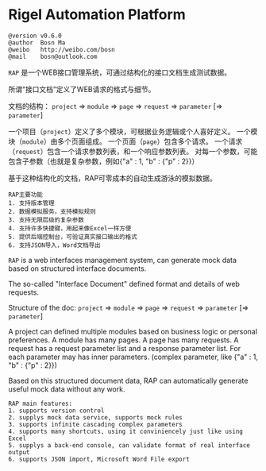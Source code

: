 Rigel Automation Platform
===

    @version v0.6.0
    @author  Bosn Ma
    @weibo   http://weibo.com/bosn
    @mail    bosn@outlook.com

`RAP` 是一个WEB接口管理系统，可通过结构化的接口文档生成测试数据。

所谓“接口文档”定义了WEB请求的格式与细节。

文档的结构：
`project` => `module` => `page` => `request` => `parameter` [=> `parameter`]

一个项目（`project`）定义了多个模块，可根据业务逻辑或个人喜好定义。
一个模块（`module`）由多个页面组成。
一个页面（`page`）包含多个请求。
一个请求（`request`）包含一个请求参数列表，和一个响应参数列表。
对每一个参数，可能包含子参数（也就是复杂参数，例如{"a" : 1, "b" : {"p" : 2}}）

基于这种结构化的文档，RAP可零成本的自动生成游泳的模拟数据。

    RAP主要功能
    1. 支持版本管理
    2. 数据模拟服务，支持模拟规则
    3. 支持无限层级的复杂参数
    4. 支持许多快捷键，用起来像Excel一样方便
    5. 提供后端控制台，可验证真实接口输出的格式
    6. 支持JSON导入，Word文档导出


`RAP` is a web interfaces management system, can generate mock data based on structured interface documents.

The so-called "Interface Document" defined format and details of web requests.

Structure of the doc:
`project` => `module` => `page` => `request` => `parameter` [=> `parameter`]

A project can defined multiple modules based on business logic or personal preferences.
A module has many pages.
A page has many requests.
A request has a request parameter list and a response parameter list.
For each parameter may has inner parameters. (complex parameter, like {"a" : 1, "b" : {"p" : 2}})

Based on this structured document data, RAP can automatically generate useful mock data without any work.

    RAP main features:
    1. supports version control
    2. supplys mock data service, supports mock rules
    3. supports infinite cascading complex parameters
    4. supports many shortcuts, using it conviniencely just like using Excel
    5. supplys a back-end console, can validate format of real interface output
    6. supports JSON import, Microsoft Word File export

